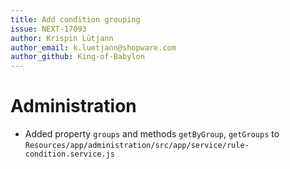```yaml
---
title: Add condition grouping
issue: NEXT-17093
author: Krispin Lütjann
author_email: k.luetjann@shopware.com 
author_github: King-of-Babylon
---
```

# Administration
* Added property `groups` and methods `getByGroup`, `getGroups` to `Resources/app/administration/src/app/service/rule-condition.service.js`
